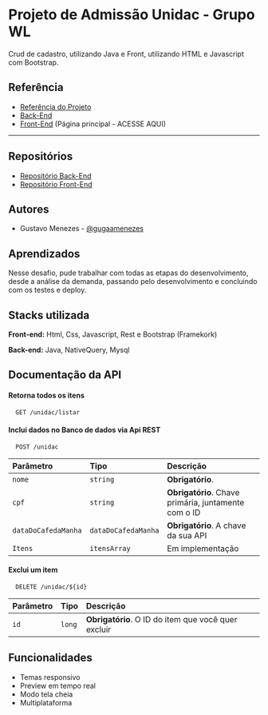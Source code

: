 
# Projeto de Admissão Unidac - Grupo WL

Crud de cadastro, utilizando Java e Front, utilizando HTML e Javascript com Bootstrap.

## Referência

 - [Referência do Projeto](https://github.com/unidac-grupo-wl/desafio-unidac-grupo-wl)
 - [Back-End](https://unidacdesafio-production-8747.up.railway.app/)
 - [Front-End](https://frontendunidac-production.up.railway.app/) (Página principal - ACESSE AQUI)

----------------------------
## Repositórios

 - [Repositório Back-End](https://github.com/GugaaMenezes/unidacDesafio)
 - [Repositório Front-End](https://github.com/GugaaMenezes/front-unidac)


## Autores

- Gustavo Menezes - [@gugaamenezes](https://github.com/GugaaMenezes) 


## Aprendizados

Nesse desafio, pude trabalhar com todas as etapas do desenvolvimento, desde a análise da demanda, passando pelo desenvolvimento e concluindo com os testes e deploy.




## Stacks utilizada

**Front-end:** Html, Css, Javascript, Rest e Bootstrap (Framekork)

**Back-end:** Java, NativeQuery, Mysql


## Documentação da API

#### Retorna todos os itens

```http
  GET /unidac/listar
```

#### Inclui dados no Banco de dados via Api REST
```http
  POST /unidac
```

| Parâmetro   | Tipo       | Descrição                           |
| :---------- | :--------- | :---------------------------------- |
| `nome` | `string` | **Obrigatório**. |
| `cpf` | `string` | **Obrigatório**. Chave primária, juntamente com o ID|
| `dataDoCafedaManha` | `dataDoCafedaManha` | **Obrigatório**. A chave da sua API |
| `Itens` | `itensArray` | Em implementação |


#### Exclui um item

```http
  DELETE /unidac/${id}
```

| Parâmetro   | Tipo       | Descrição                                   |
| :---------- | :--------- | :------------------------------------------ |
| `id`      | `long` | **Obrigatório**. O ID do item que você quer excluir|
## Funcionalidades

- Temas responsivo
- Preview em tempo real
- Modo tela cheia
- Multiplataforma


